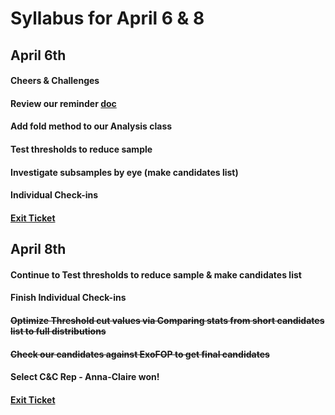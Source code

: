 # Syllabus for April 6 & 8


## April 6th
#### Cheers & Challenges
#### Review our reminder [doc](https://docs.google.com/document/d/12I_r6gq9Qfl1A41bHL74RjZz8xy_OrPyUkLxrD7mguc/edit?usp=sharing)
#### Add fold method to our Analysis class
#### Test thresholds to reduce sample
#### Investigate subsamples by eye (make candidates list)
#### Individual Check-ins
#### [Exit Ticket](https://docs.google.com/forms/d/e/1FAIpQLSfhexyVY226Fo7eyEtHve_MwAFkbjSh_eVrbftjhPyLBquDqQ/viewform?usp=sf_link)



## April 8th
#### Continue to Test thresholds to reduce sample & make candidates list
#### Finish Individual Check-ins
#### ~~Optimize Threshold cut values via Comparing stats from short candidates list to full distributions~~
#### ~~Check our candidates against ExoFOP to get final candidates~~
#### Select C&C Rep - Anna-Claire won!
#### [Exit Ticket](https://docs.google.com/forms/d/e/1FAIpQLSfhexyVY226Fo7eyEtHve_MwAFkbjSh_eVrbftjhPyLBquDqQ/viewform?usp=sf_link)











